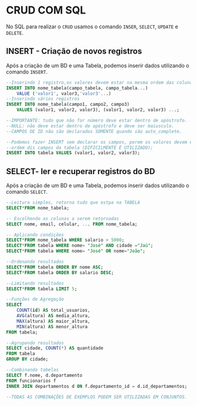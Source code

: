 # CRUD COM SQL 

No SQL para realizar o `CRUD` usamos o comando `INSER`, `SELECT`, `UPDATE` e `DELETE`.

## INSERT - Criação de novos registros
Após a criação de um BD e uma Tabela, podemos inserir dados utilizando o comando `INSERT`.
```sql
--Inserindo 1 registro,os valores devem estar na mesma ordem das colunas declaradas
INSERT INTO nome_tabela(campo_tabela, campo_tabela...)
    VALUE ('valor1', valor3,'valor3'...)
--Inserindo vários registros 
INSERT INTO nome_tabela(campo1, campo2, campo3)
    VALUES (valor1, valor2, valor3), (valor1, valor2, valor3) ...;

--IMPORTANTE: tudo que não for número deve estar dentro de apóstrofo.
--NULL: não deve estar dentro de apóstrofo e deve ser maiusculo.
--CAMPOS DE ID não são declarados SOMENTE quando são auto_complete.

--Podemos fazer INSERT sem declarar os campos, porem os valores devem estar na mesma 
--ordem dis campos da tabela (DIFICILMENTE É UTILIZADO);
INSERT INTO tabela VALUES (valor1, valor2, valor3);

```

## SELECT- ler e recuperar registros  do BD 
Após a criação de um BD e uma Tabela, podemos inserir dados utilizando o comando `SELECT`.
```sql
--Leitura simples, retorna tudo que estpa na TABELA
SELECT*FROM nome_tabela;

-- Escolhendo as colunas a serem retornadas
SELECT nome, email, celular, ... FROM nome_tabela;

-- Aplicando condições
SELECT*FROM nome_tabela WHERE salario > 5000;
SELECT*FROM tabela WHERE nome= "José" AND cidade ="Jaú";
SELECT*FROM tabela WHERE nome= "José" OR nome="João";

--Ordenando resultados
SELECT*FROM tabela ORDER BY nome ASC;
SELECT*FROM tabela ORDER BY salario DESC;

--Limitando resultados
SELECT*FROM tabela LIMIT 5;

--Funções de Agregação
SELECT
    COUNT(id) AS total_usuarios,
    AVG(altura) AS media_altura,
    MAX(altura) AS maior_altura,
    MIN(altura) AS menor_altura
FROM tabela;

--Agrupando resultados
SELECT cidade, COUNT(*) AS quantidade
FROM tabela
GROUP BY cidade;

--Combinando tabelas
SELECT f.nome, d.departamento
FROM funcionarios f
INNER JOIN departamentos d ON f.departamento_id = d.id_departamentos;

--TODAS AS COMBINAÇÕES DE EXEMPLOS PODEM SER UTILIZADAS EM CONJUNTOS.
```